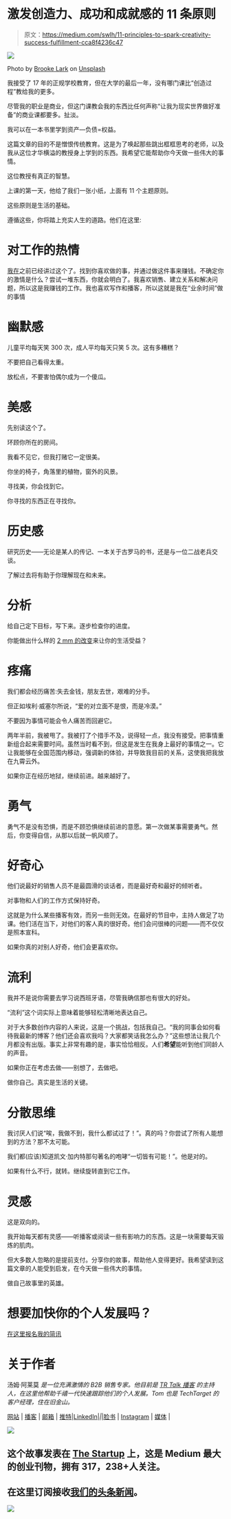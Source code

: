 # 激发创造力、成功和成就感的 11 条原则

> 原文：<https://medium.com/swlh/11-principles-to-spark-creativity-success-fulfillment-cca8f4236c47>

![](img/3bca33295abfee6dfdb0dc03fb9d787a.png)

Photo by [Brooke Lark](https://unsplash.com/photos/cqOZcjOOmRw?utm_source=unsplash&utm_medium=referral&utm_content=creditCopyText) on [Unsplash](https://unsplash.com/search/photos/creativity?utm_source=unsplash&utm_medium=referral&utm_content=creditCopyText)

我接受了 17 年的正规学校教育，但在大学的最后一年，没有哪门课比“创造过程”教给我的更多。

尽管我的职业是商业，但这门课教会我的东西比任何声称“让我为现实世界做好准备”的商业课都要多。扯淡。

我可以在一本书里学到资产—负债=权益。

这篇文章的目的不是憎恨传统教育。这是为了唤起那些跳出框框思考的老师，以及我从这位才华横溢的教授身上学到的东西。我希望它能帮助你今天做一些伟大的事情。

这位教授有真正的智慧。

上课的第一天，他给了我们一张小纸，上面有 11 个主题原则。

这些原则是生活的基础。

遵循这些，你将踏上充实人生的道路。他们在这里:

# 对工作的热情

[我在](http://tomalaimo.com/the-millennials-guide-to-changing-or-not-changing-jobs/)之前已经讲过这个了。找到你喜欢做的事，并通过做这件事来赚钱。不确定你的激情是什么？尝试一堆东西，你就会明白了。我喜欢销售、建立关系和解决问题，所以这是我赚钱的工作。我也喜欢写作和播客，所以这就是我在“业余时间”做的事情

# 幽默感

儿童平均每天笑 300 次，成人平均每天只笑 5 次。这有多糟糕？

不要把自己看得太重。

放松点，不要害怕偶尔成为一个傻瓜。

# 美感

先别读这个了。

环顾你所在的房间。

我看不见它，但我打赌它一定很美。

你坐的椅子，角落里的植物，窗外的风景。

寻找美，你会找到它。

你寻找的东西正在寻找你。

# 历史感

研究历史——无论是某人的传记、一本关于古罗马的书，还是与一位二战老兵交谈。

了解过去将有助于你理解现在和未来。

# 分析

给自己定下目标，写下来。逐步检查你的进度。

你能做出什么样的 [2 mm 的改变](https://soundcloud.com/ryan-warner-799706255/39-monday-motivation-make-the-2-mm-shift)来让你的生活受益？

# 疼痛

我们都会经历痛苦:失去金钱，朋友去世，艰难的分手。

但正如埃利·威塞尔所说，“爱的对立面不是恨，而是冷漠。”

不要因为事情可能会令人痛苦而回避它。

两年半前，我被甩了。我被打了个措手不及，说得轻一点，我没有接受。把事情重新组合起来需要时间。虽然当时看不到，但这是发生在我身上最好的事情之一。它让我能够在全国范围内移动，强调新的体验，并导致我目前的关系，这使我把我放在九霄云外。

如果你正在经历地狱，继续前进。越来越好了。

# 勇气

勇气不是没有恐惧，而是不顾恐惧继续前进的意愿。第一次做某事需要勇气。然后，你变得自信，从那以后就一帆风顺了。

# 好奇心

他们说最好的销售人员不是最圆滑的谈话者，而是最好奇和最好的倾听者。

对事物和人们的工作方式保持好奇。

这就是为什么某些播客有效，而另一些则无效。在最好的节目中，主持人做足了功课。他们活在当下，对他们的客人真的很好奇。他们会问很棒的问题——而不仅仅是照本宣科。

如果你真的对别人好奇，他们会更喜欢你。

# 流利

我并不是说你需要去学习说西班牙语，尽管我确信那也有很大的好处。

“流利”这个词实际上意味着能够轻松清晰地表达自己。

对于大多数创作内容的人来说，这是一个挑战，包括我自己。“我的同事会如何看待我最新的博客？他们还会喜欢我吗？大家都笑话我怎么办？”这些想法让我几个月都没有出版。事实上非常有趣的是，事实恰恰相反。人们**希望**能听到他们同龄人的声音。

如果你正在考虑去做——别想了，去做吧。

做你自己。真实是生活的关键。

# 分散思维

我讨厌人们说“唉，我做不到，我什么都试过了！”。真的吗？你尝试了所有人能想到的方法？那不太可能。

我们都(应该)知道凯文·加内特那句著名的咆哮“一切皆有可能！”。他是对的。

如果有什么不行，就转。继续旋转直到它工作。

# 灵感

这是双向的。

我开始每天都有灵感——听播客或阅读一些有影响力的东西。这是一块需要每天锻炼的肌肉。

但大多数人忽略的是提前支付。分享你的故事，帮助他人变得更好。我希望读到这篇文章的人能受到启发，在今天做一些伟大的事情。

做自己故事里的英雄。

# 想要加快你的个人发展吗？
[在这里报名我的简讯](http://eepurl.com/c-46aj)

# 关于作者

汤姆·阿莱莫 *是一位充满激情的 B2B 销售专家。他目前是* [*TR Talk 播客*](https://soundcloud.com/ryan-warner-799706255) *的主持人，在这里他帮助千禧一代快速跟踪他们的个人发展。Tom 也是 TechTarget 的客户经理，住在旧金山。*

[网站](http://tomalaimo.com/) | [播客](https://soundcloud.com/ryan-warner-799706255) | [邮箱](mailto:thomasalaimo7@gmail.com) | [推特](https://twitter.com/TomAlaimo_TTGT)|[LinkedIn](https://www.linkedin.com/in/tom-alaimo-573a1878/)|*|*|[脸书](https://www.facebook.com/thomas.alaimo.12) | [Instagram](http://instagram.com/talaimo7) | [媒体](/@TomAlaimo_TTGT) |

[![](img/308a8d84fb9b2fab43d66c117fcc4bb4.png)](https://medium.com/swlh)

## 这个故事发表在 [The Startup](https://medium.com/swlh) 上，这是 Medium 最大的创业刊物，拥有 317，238+人关注。

## 在这里订阅接收[我们的头条新闻](http://growthsupply.com/the-startup-newsletter/)。

[![](img/b0164736ea17a63403e660de5dedf91a.png)](https://medium.com/swlh)